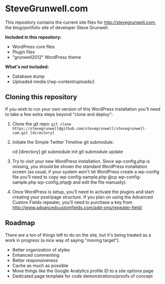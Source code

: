 # SteveGrunwell.com

This repository contains the current site files for http://stevegrunwell.com, the blog/portfolio site of developer Steve Grunwell.

**Included in this repository:**

* WordPress core files
* Plugin files
* "grunwell2012" WordPress theme

**What's *not* included:**

* Database dump
* Uploaded media (/wp-content/uploads/)

## Cloning this repository

If you wish to run your own version of this WordPress installation you'll need to take a few extra steps beyond "clone and deploy":

1. Clone the git repo: `git clone https://stevegrunwell@github.com/stevegrunwell/stevegrunwell-com.git [directory]`
2. Initiate the Simple Twitter Timeline git submodule:

    cd [directory]
    git submodule init
    git submodule update

3. Try to visit your new WordPress installation. Since wp-config.php is missing, you should be shown the standard WordPress installation screen (as usual, if your system won't let WordPress create a wp-config file you'll need to copy wp-config-sample.php @cp wp-config-sample.php wp-config.php@ and edit the file manually).
4. Once WordPress is setup, you'll need to activate the plugins and start creating your post/page structure. If you plan on using the Advanced Custom Fields repeater, you'll need to purchase a key from http://www.advancedcustomfields.com/add-ons/repeater-field/

## Roadmap

There are a ton of things left to do on the site, but it's being treated as a work in progress (a nice way of saying "moving target").

* Better organization of styles
* Enhanced commenting
* Better responsiveness
* Cache as much as possible
* Move things like the Google Analytics profile ID to a site options page
* Dedicated page template for code demonstrations/proofs of concept